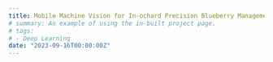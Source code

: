 ```yaml
---
title: Mobile Machine Vision for In-ochard Precision Blueberry Management (2023-2025, MSU AgBioResearch, $200K)
# summary: An example of using the in-built project page.
# tags:
# - Deep Learning
date: "2023-09-16T00:00:00Z"
---
```

